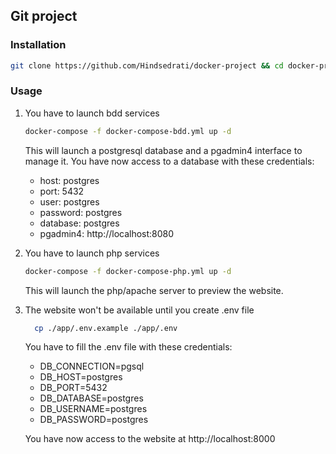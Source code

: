 ## Git project

### Installation

```bash
git clone https://github.com/Hindsedrati/docker-project && cd docker-project
```

### Usage
1. You have to launch bdd services
    ```bash
    docker-compose -f docker-compose-bdd.yml up -d
    ```
    This will launch a postgresql database and a pgadmin4 interface to manage it.
    You have now access to a database with these credentials:
    - host: postgres
    - port: 5432
    - user: postgres
    - password: postgres
    - database: postgres
    - pgadmin4: http://localhost:8080


2. You have to launch php services
    ```bash
    docker-compose -f docker-compose-php.yml up -d
    ```
   This will launch the php/apache server to preview the website.

3. The website won't be available until you create .env file
    ```bash
      cp ./app/.env.example ./app/.env
    ```
   You have to fill the .env file with these credentials:
   - DB_CONNECTION=pgsql
   - DB_HOST=postgres
   - DB_PORT=5432
   - DB_DATABASE=postgres
   - DB_USERNAME=postgres
   - DB_PASSWORD=postgres
   

   You have now access to the website at http://localhost:8000
   
